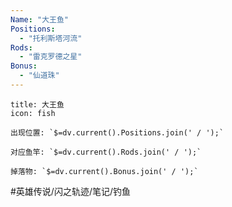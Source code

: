 ```yaml
---
Name: "大王鱼"
Positions:
  - "托利斯塔河流"
Rods:
  - "雷克罗德之星"
Bonus: 
  - "仙道珠"
---
```

```ad-abstract
title: 大王鱼
icon: fish

出现位置: `$=dv.current().Positions.join(' / ');`

对应鱼竿: `$=dv.current().Rods.join(' / ');`

掉落物: `$=dv.current().Bonus.join(' / ');`

```

#英雄传说/闪之轨迹/笔记/钓鱼